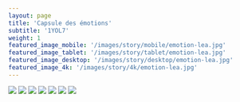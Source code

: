 ```yaml
---
layout: page
title: 'Capsule des émotions'
subtitle: '1YOL7'
weight: 1
featured_image_mobile: '/images/story/mobile/emotion-lea.jpg'
featured_image_tablet: '/images/story/tablet/emotion-lea.jpg'
featured_image_desktop: '/images/story/desktop/emotion-lea.jpg'
featured_image_4k: '/images/story/4k/emotion-lea.jpg'
---
```


<div class="gallery" data-columns="2">
	<img class="lazy" src="/images/emotion/10-crop.jpg">
	<img class="lazy" src="/images/emotion/3.jpg">
	<img class="lazy" src="/images/emotion/2-crop.jpg">
	<img class="lazy" src="/images/emotion/9.jpg">
	<img class="lazy" src="/images/emotion/4.jpg">
	<img class="lazy" src="/images/emotion/1.jpg">
	<img class="lazy" src="/images/emotion/7.jpg">
</div>
